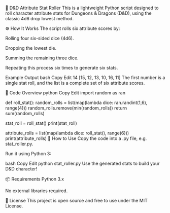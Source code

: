 🎲 D&D Attribute Stat Roller
This is a lightweight Python script designed to roll character attribute stats for Dungeons & Dragons (D&D), using the classic 4d6 drop lowest method.

⚙️ How It Works
The script rolls six attribute scores by:

Rolling four six-sided dice (4d6).

Dropping the lowest die.

Summing the remaining three dice.

Repeating this process six times to generate six stats.

Example Output
bash
Copy
Edit
14
[15, 12, 13, 10, 16, 11]
The first number is a single stat roll, and the list is a complete set of six attribute scores.

🧠 Code Overview
python
Copy
Edit
import random as ran

def roll_stat():
    random_rolls = list(map(lambda dice: ran.randint(1,6), range(4)))
    random_rolls.remove(min(random_rolls))
    return sum(random_rolls)

stat_roll = roll_stat()
print(stat_roll)

attribute_rolls = list(map(lambda dice: roll_stat(), range(6)))
print(attribute_rolls)
🚀 How to Use
Copy the code into a .py file, e.g. stat_roller.py.

Run it using Python 3:

bash
Copy
Edit
python stat_roller.py
Use the generated stats to build your D&D character!

📦 Requirements
Python 3.x

No external libraries required.

📝 License
This project is open source and free to use under the MIT License.
